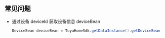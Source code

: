 ## 常见问题

- 通过设备 deviceId 获取设备信息 deviceBean

  ```java
  DeviceBean deviceBean = TuyaHomeSdk.getDataInstance().getDeviceBean(deviceId);
  ```

